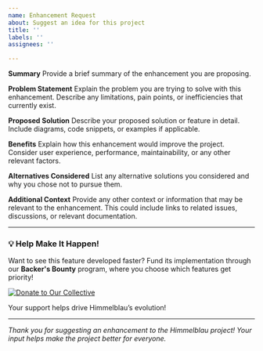 ```yaml
---
name: Enhancement Request
about: Suggest an idea for this project
title: ''
labels: ''
assignees: ''

---
```


**Summary**
Provide a brief summary of the enhancement you are proposing.

**Problem Statement**
Explain the problem you are trying to solve with this enhancement. Describe any limitations, pain points, or inefficiencies that currently exist.

**Proposed Solution**
Describe your proposed solution or feature in detail. Include diagrams, code snippets, or examples if applicable.

**Benefits**
Explain how this enhancement would improve the project. Consider user experience, performance, maintainability, or any other relevant factors.

**Alternatives Considered**
List any alternative solutions you considered and why you chose not to pursue them.

**Additional Context**
Provide any other context or information that may be relevant to the enhancement. This could include links to related issues, discussions, or relevant documentation.

---

### 💡 Help Make It Happen!
Want to see this feature developed faster? Fund its implementation through our **Backer's Bounty** program, where you choose which features get priority!

[![Donate to Our Collective](https://opencollective.com/himmelblau/donate/button.png?color=blue)](https://himmelblau-idm.org/backers.html#backers-bounty)

Your support helps drive Himmelblau’s evolution!

---

*Thank you for suggesting an enhancement to the Himmelblau project! Your input helps make the project better for everyone.*
